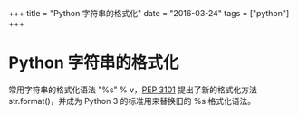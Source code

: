 +++
title = "Python 字符串的格式化"
date = "2016-03-24"
tags = ["python"]
+++

# Python 字符串的格式化

常用字符串的格式化语法 "%s" % v，[PEP 3101](https://www.python.org/dev/peps/pep-3101/) 提出了新的格式化方法 str.format()，并成为 Python 3 的标准用来替换旧的 %s 格式化语法。


